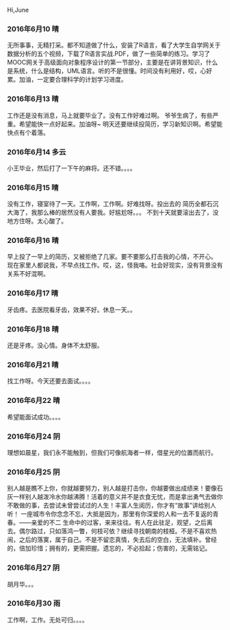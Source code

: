Hi,June

### 2016年6月10 晴

无所事事，无精打采。都不知道做了什么，安装了R语言，看了大学生自学网关于数据分析的五个视频，下载了R语言实战.PDF，做了一些简单的练习。学习了MOOC网关于高级面向对象程序设计的第一节部分，主要是在讲背景知识，什么是系统，什么是结构，UML语言。听的不是很懂。时间没有利用好，哎，心好累。加油，一定要合理科学的计划学习进度。



### 2016年6月13  晴

工作还是没有消息，马上就要毕业了。没有工作好难过啊。
爷爷生病了，有些严重。希望能快一点好起来。加油呀~
明天还要继续投简历，学习新知识啊。希望能快点有个着落。

### 2016年6月14  多云
小王毕业，然后打了一下午的麻将。还不错。。。。

### 2016年6月15  晴
没有工作，寝室待了一天。工作啊，工作啊。好难找呀。投出去的
简历全都石沉大海了，我那么棒的居然没有人要我。好尴尬呀。。。
不到十天就要滚出去了，没地方住呀。太心酸了。

### 2016年6月16  晴
早上投了一早上的简历，又被拒绝了几家。要不要那么打击我的心情，不开心。
现在家里人都说我，不早点找工作。哎，这，怪我咯。社会好现实，没有背景没有关系不好混啊。

### 2016年6月17 晴
牙齿疼。去医院看牙齿，效果不好。休息一天。。

### 2016年6月18 晴
还是牙疼。没心情。身体不太舒服。


### 2016年6月21 晴
找工作呀。今天还要去面试。。。。

### 2016年6月22 晴
希望能面试成功。。。。

### 2016年6月24 阴
理想如晨星，我们永不能触到，但我们可像航海者一样，借星光的位置而航行。

### 2016年6月25 阴
别人越是瞧不上你，你就越要努力，别人越是打击你，你越要做出成绩来！要像石灰一样别人越泼冷水你越沸腾！活着的意义并不是衣食无忧，而是拿出勇气去做你不敢做的事，去尝试未曾尝试过的人生！丰富人生阅历，你才有“故事”讲给别人听！
一座城市令你念念不忘，大抵是因为，那里有你深爱的人和一去不复返的青春。——亲爱的不二
生命中的过客，来来往往。有人在此驻足，观望，之后离去。偶尔路过，只如落鸿一瞥，何枝可依？继续寻找朝南的枝桠。不是不喜欢热闹，之后的落寞，属于自己。不是不留恋真情，失去后的空白，无法填补。曾经的，倍加珍惜；拥有的，更需把握。遗忘的，不必拾起；伤害的，无需铭记。


### 2016年6月27 阴
胡月华。。。

### 2016年6月30 雨
工作啊，工作。无处可归。。。。